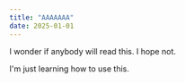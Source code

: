 ```yaml
---
title: "AAAAAAA"
date: 2025-01-01
---
```


I wonder if anybody will read this. I hope not.

I'm just learning how to use this.
